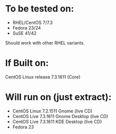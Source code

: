 # To be tested on: 
* RHEL/CentOS 7/7.3
* Fedora 23/24
* SuSE 41/42

Should work with other RHEL variants.


# If Built on: 
CentOS Linux release 7.3.1611 (Core) 

# Will run on (just extract): 
* CentOS Linux 7.2.1511 Gnome (live CD) 
* CentOS Live 7.3.1611 Gnome Desktop (live CD)
* CentOS Live 7.3.1611 KDE Desktop (live CD)
* Fedora 23
